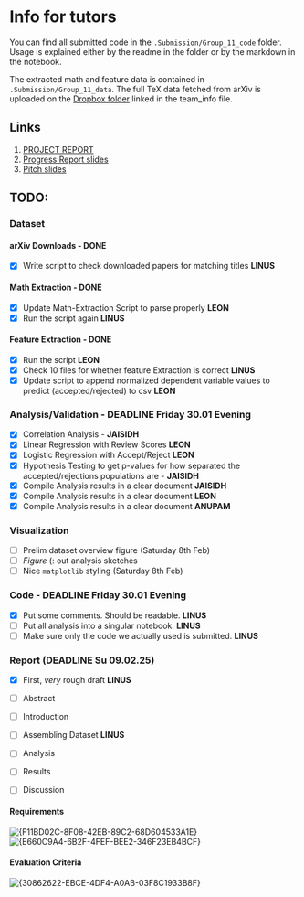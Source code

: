 # Info for tutors
You can find all submitted code in the `.Submission/Group_11_code` folder. 
Usage is explained either by the readme in the folder or by the markdown in the notebook.

The extracted math and feature data is contained in `.Submission/Group_11_data`. The full TeX data fetched from arXiv is uploaded on the [Dropbox folder](https://www.dropbox.com/scl/fi/11j1fvj07mbns6amre42l/full_TeX_data_group_11.zip?rlkey=l8ew25gjn2v3fjuo908dr04gl&st=xzmanjh3&dl=0) linked in the team_info file.

## Links
1. [PROJECT REPORT](https://www.overleaf.com/4158528531rmbxvnbzjtzc#c3f147)
2. [Progress Report slides](https://docs.google.com/presentation/d/1_PjO-GfJQZqyeoo8zNLkMZTwyhgaAacsFf13Zkqffbw)
3. [Pitch slides](https://docs.google.com/presentation/d/1bfmJSNTjsVf3nUE4XK-0xGi1dQ5PNYb1yLFsbIL4m-Y)

## TODO:
### Dataset
#### arXiv Downloads - DONE
- [x] Write script to check downloaded papers for matching titles **LINUS**
#### Math Extraction - DONE
- [x] Update Math-Extraction Script to parse properly **LEON**
- [x] Run the script again **LINUS**

#### Feature Extraction - DONE
- [x] Run the script **LEON**
- [x] Check 10 files for whether feature Extraction is correct **LINUS**
- [x] Update script to append normalized dependent variable values to predict (accepted/rejected) to csv **LEON**

### Analysis/Validation - DEADLINE Friday 30.01 Evening
- [x] Correlation Analysis - **JAISIDH**
- [x] Linear Regression with Review Scores **LEON**
- [x] Logistic Regression with Accept/Reject **LEON**
- [x] Hypothesis Testing to get p-values for how separated the accepted/rejections populations are - **JAISIDH**
- [x] Compile Analysis results in a clear document **JAISIDH**
- [x] Compile Analysis results in a clear document **LEON**
- [x] Compile Analysis results in a clear document **ANUPAM**

### Visualization 
- [ ] Prelim dataset overview figure (Saturday 8th Feb)
- [ ] _Figure_ (: out analysis sketches
- [ ] Nice `matplotlib` styling (Saturday 8th Feb)

### Code - DEADLINE Friday 30.01 Evening
- [x] Put some comments. Should be readable. **LINUS**
- [ ] Put all analysis into a singular notebook. **LINUS**
- [ ] Make sure only the code we actually used is submitted. **LINUS**

### Report (**DEADLINE Su 09.02.25**)
- [x] First, _very_ rough draft **LINUS**
- [ ] Abstract
- [ ] Introduction
- [ ] Assembling Dataset **LINUS**
- [ ] Analysis
- [ ] Results
- [ ] Discussion



#### Requirements
![{F11BD02C-8F08-42EB-89C2-68D604533A1E}](https://github.com/user-attachments/assets/640ab4c4-2b49-46ed-8ff3-95cdf685ba9d)
![{E660C9A4-6B2F-4FEF-BEE2-346F23EB4BCF}](https://github.com/user-attachments/assets/38bb40a7-ed35-478a-af74-b26208f3630f)

#### Evaluation Criteria
![{30862622-EBCE-4DF4-A0AB-03F8C1933B8F}](https://github.com/user-attachments/assets/5dbab0f0-5e1d-40d7-b1a4-9facf17c3fb3)

